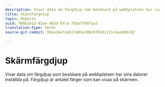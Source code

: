```yaml
---
description: Visar data om färgdjup som besökare på webbplatsen har sina datorer inställda på. Färgdjup är antalet färger som kan visas på skärmen.
title: Skärmfärgdjup
topic: Reports
uuid: 508b2e13-43ae-463d-bfca-7dda77807aa3
translation-type: tm+mt
source-git-commit: 99ee24efaa517e8da700c67818c111c4aa90dc02

---
```



# Skärmfärgdjup

Visar data om färgdjup som besökare på webbplatsen har sina datorer inställda på. Färgdjup är antalet färger som kan visas på skärmen.

